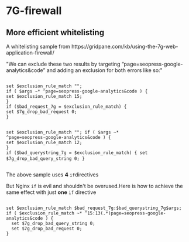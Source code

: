 # 7G-firewall
<h2>More efficient whitelisting</h2>

<p>A whitelisting sample from https://gridpane.com/kb/using-the-7g-web-application-firewall/</p>
<p>"We can exclude these two results by targeting “page=seopress-google-analytics&code” and adding an exclusion for both errors like so:"</p>
<pre>
<code>
set $exclusion_rule_match "";
if ( $args ~* ^page=seopress-google-analytics&code ) {
set $exclusion_rule_match 15;
}
if ($bad_request_7g = $exclusion_rule_match) {
set $7g_drop_bad_request 0;
}

set $exclusion_rule_match "";
if ( $args ~* ^page=seopress-google-analytics&code ) {
set $exclusion_rule_match 12;
}
if ($bad_querystring_7g = $exclusion_rule_match) {
set $7g_drop_bad_query_string 0;
}
</code>
</pre>

<p>The above sample uses <b>4</b> <code>if</code>directives</p>
<p>But Nginx <code>if</code> is evil and shouldn't be overused.Here is how to achieve the same effect with just <b>one</b> <code>if</code> directive</p>

<pre>
<code>
set $exclusion_rule_match $bad_request_7g:$bad_querystring_7g$args;
if ( $exclusion_rule_match ~* ^15:13(.*)page=seopress-google-analytics&code ) {
  set $7g_drop_bad_query_string 0;
  set $7g_drop_bad_request 0;
}
</code>
</pre>

